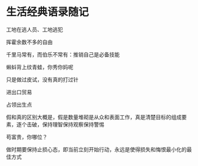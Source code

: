 # 生活经典语录随记


工地在逃人员、工地逃犯

挥霍余数不多的自由

千里马常有，而伯乐不常有：推销自己是必备技能

蝌蚪背上纹青蛙，你秀你妈呢

只是做过皮试，没有真的打过针

进出口贸易

占领出生点

假和真的区别大概是，假是数量堆砌是从众和表面工作，真是清楚目标的组成要素，逐个击破，保持理智保持观察保持警惕

苟富贵，你哪位？

做时期要保持止损心态，即当前立刻开始行动，永远是使得损失和悔恨最小化的最佳方式